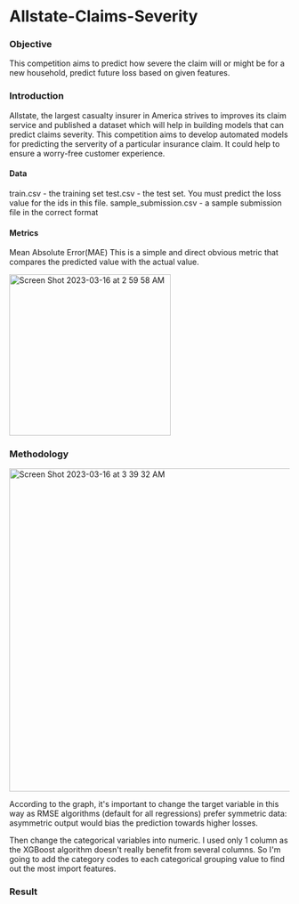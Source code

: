 # Allstate-Claims-Severity

### Objective

This competition aims to predict how severe the claim will or might be for a new household, predict future loss based on given features.

### Introduction

Allstate, the largest casualty insurer in America strives to improves its claim service and published a dataset which will help in building models that can predict claims severity. This competition aims to develop automated models for predicting the serverity of a particular insurance claim. It could help to ensure a worry-free customer experience.

#### Data

train.csv - the training set
test.csv - the test set. You must predict the loss value for the ids in this file.
sample_submission.csv - a sample submission file in the correct format

#### Metrics 

Mean Absolute Error(MAE)
This is a simple and direct obvious metric that compares the predicted value with the actual value. 

<img width="290" alt="Screen Shot 2023-03-16 at 2 59 58 AM" src="https://user-images.githubusercontent.com/59128675/225539385-da6334cb-a683-4039-8e85-a2551339901b.png">

### Methodology

<img width="581" alt="Screen Shot 2023-03-16 at 3 39 32 AM" src="https://user-images.githubusercontent.com/59128675/225547544-c0c05064-4d51-4186-bff6-a4f81ed4d299.png">

According to the graph, it's important to change the target variable in this way as RMSE algorithms (default for all regressions) prefer symmetric data: asymmetric output would bias the prediction towards higher losses.

Then change the categorical variables into numeric. I used only 1 column as the XGBoost algorithm doesn't really benefit from several columns. So I'm going to add the category codes to each categorical grouping value to find out the most import features.

### Result

